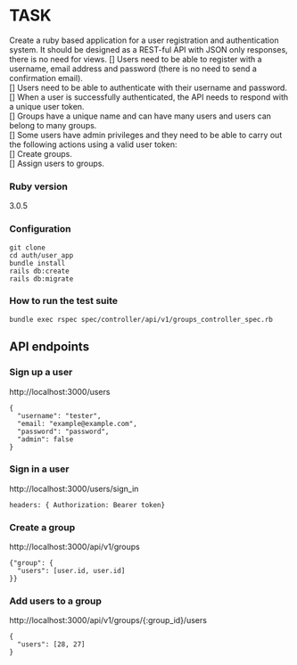 # TASK

Create a ruby based application for a user registration and authentication system. It should be designed as a REST-ful API with JSON only responses, there is no need for views.
[] Users need to be able to register with a username, email address and password (there is no need to send a confirmation email).  
[] Users need to be able to authenticate with their username and password.  
[] When a user is successfully authenticated, the API needs to respond with a unique user token.  
[] Groups have a unique name and can have many users and users can belong to many groups.  
[] Some users have admin privileges and they need to be able to carry out the following actions using a valid user token:  
[] Create groups.  
[] Assign users to groups.  
### Ruby version 
3.0.5

### Configuration
```
git clone  
cd auth/user_app  
bundle install  
rails db:create  
rails db:migrate  
```
### How to run the test suite
```
bundle exec rspec spec/controller/api/v1/groups_controller_spec.rb  
```
## API endpoints
### Sign up a user
http://localhost:3000/users  
```
{
  "username": "tester",
  "email: "example@example.com",
  "password": "password",
  "admin": false
}
```

### Sign in a user
http://localhost:3000/users/sign_in  
```
headers: { Authorization: Bearer token}
```

### Create a group
http://localhost:3000/api/v1/groups    
```
{"group": {
  "users": [user.id, user.id]
}}
```
### Add users to a group
http://localhost:3000/api/v1/groups/{:group_id}/users     
```
{
  "users": [28, 27]
}
```
